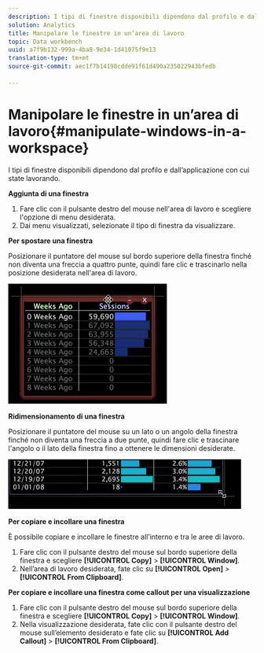 ```yaml
---
description: I tipi di finestre disponibili dipendono dal profilo e dall’applicazione con cui state lavorando.
solution: Analytics
title: Manipolare le finestre in un’area di lavoro
topic: Data workbench
uuid: a7f9b132-999a-4ba8-9e34-1d41075f9e13
translation-type: tm+mt
source-git-commit: aec1f7b14198cdde91f61d490a235022943bfedb

---
```



# Manipolare le finestre in un’area di lavoro{#manipulate-windows-in-a-workspace}

I tipi di finestre disponibili dipendono dal profilo e dall’applicazione con cui state lavorando.

**Aggiunta di una finestra**

1. Fare clic con il pulsante destro del mouse nell&#39;area di lavoro e scegliere l&#39;opzione di menu desiderata.
1. Dai menu visualizzati, selezionate il tipo di finestra da visualizzare.

**Per spostare una finestra**

Posizionare il puntatore del mouse sul bordo superiore della finestra finché non diventa una freccia a quattro punte, quindi fare clic e trascinarlo nella posizione desiderata nell&#39;area di lavoro.

![](assets/vis_moving.png)

**Ridimensionamento di una finestra**

Posizionare il puntatore del mouse su un lato o un angolo della finestra finché non diventa una freccia a due punte, quindi fare clic e trascinare l&#39;angolo o il lato della finestra fino a ottenere le dimensioni desiderate.

![](assets/vis_resize.png)

**Per copiare e incollare una finestra**

È possibile copiare e incollare le finestre all’interno e tra le aree di lavoro.

1. Fare clic con il pulsante destro del mouse sul bordo superiore della finestra e scegliere **[!UICONTROL Copy]** > **[!UICONTROL Window]**.
1. Nell’area di lavoro desiderata, fate clic su **[!UICONTROL Open]** > **[!UICONTROL From Clipboard]**.

**Per copiare e incollare una finestra come callout per una visualizzazione**

1. Fare clic con il pulsante destro del mouse sul bordo superiore della finestra e scegliere **[!UICONTROL Copy]** > **[!UICONTROL Window]**.
1. Nella visualizzazione desiderata, fate clic con il pulsante destro del mouse sull’elemento desiderato e fate clic su **[!UICONTROL Add Callout]** > **[!UICONTROL From Clipboard]**.


